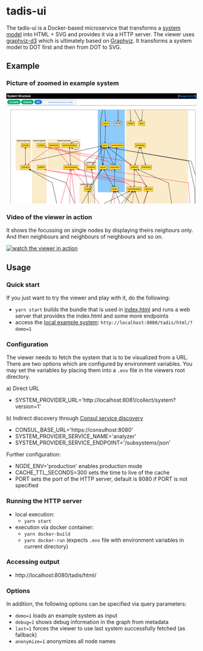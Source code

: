 # tadis-ui

The tadis-ui is a Docker-based microservice that transforms a [system model](./src/domain/model.ts) into HTML + SVG and provides it via a HTTP server. The viewer uses [graphviz-d3](https://github.com/magjac/d3-graphviz) which is ultimately based on [Graphviz](http://www.graphviz.org/). It transforms a system model to DOT first and then from DOT to SVG.

## Example

### Picture of zoomed in example system

![Example Visualization](docs/example.png "Example Visualization")

### Video of the viewer in action

It shows the focussing on single nodes by displaying theirs neighours only. And then neighbours and neighbours of neighbours and so on.

[![watch the viewer in action](https://img.youtube.com/vi/cD7M2gwV2PI/0.jpg)](https://youtu.be/cD7M2gwV2PI)

## Usage

### Quick start

If you just want to try the viewer and play with it, do the following:

- `yarn start` builds the bundle that is used in [index.html](./src/html/index.html) and runs a web server that provides the index.html and some more endpoints
- access the [local example system](./src/exampleSystems/simpleSystem.ts): `http://localhost:8080/tadis/html/?demo=1`

### Configuration

The viewer needs to fetch the system that is to be visualized from a URL. There are two options which are configured by environment variables. You may set the variables by placing them into a `.env` file in the viewers root directory.

a) Direct URL

- SYSTEM_PROVIDER_URL='http://localhost:8081/collect/system?version=1'

b) Indirect discovery through [Consul service discovery](http://consul.io/)

- CONSUL_BASE_URL='https://consulhost:8080'
- SYSTEM_PROVIDER_SERVICE_NAME='analyzer'
- SYSTEM_PROVIDER_SERVICE_ENDPOINT='/subsystems/json'

Further configuration:

- NODE_ENV='production' enables production mode
- CACHE_TTL_SECONDS=300 sets the time to live of the cache
- PORT sets the port of the HTTP server, default is 8080 if PORT is not specified

### Running the HTTP server

- local execution:
  - `yarn start`
- execution via docker container:
  - `yarn docker-build`
  - `yarn docker-run`
    (expects `.env` file with environment variables in current directory)

### Accessing output

- http://localhost:8080/tadis/html/

### Options

In addition, the following options can be specified via query parameters:

- `demo=1` loads an example system as input
- `debug=1` shows debug information in the graph from metadata
- `last=1` forces the viewer to use last system successfully fetched (as fallback)
- `anonymize=1` anonymizes all node names
